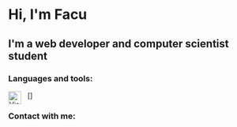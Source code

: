 # Hi, I'm Facu

## I'm a web developer and computer scientist student

### Languages and tools:
[<img align="left" alt="Visual Studio Code" width="26px" src="https://cdn.jsdelivr.net/gh/devicons/devicon/icons/vscode/vscode-original.svg" style="padding-right:10px;" />]

### Contact with me:

